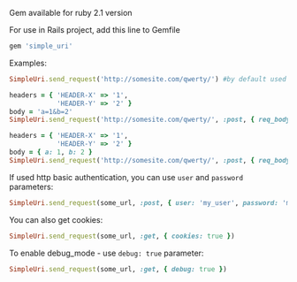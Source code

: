 Gem available for ruby 2.1 version

For use in Rails project, add this line to Gemfile
```ruby
gem 'simple_uri'
```

Examples:

```ruby
SimpleUri.send_request('http://somesite.com/qwerty/') #by default used GET request
```

```ruby
headers = { 'HEADER-X' => '1',
            'HEADER-Y' => '2' }
body = 'a=1&b=2'
SimpleUri.send_request('http://somesite.com/qwerty/', :post, { req_body: body, req_headers: headers })
```

```ruby
headers = { 'HEADER-X' => '1',
            'HEADER-Y' => '2' }
body = { a: 1, b: 2 }
SimpleUri.send_request('http://somesite.com/qwerty/', :post, { req_body: body, req_headers: headers })
```


If used http basic authentication, you can use `user` and `password` parameters:
```ruby
SimpleUri.send_request(some_url, :post, { user: 'my_user', password: 'my_password' })
```

You can also get cookies:
```ruby
SimpleUri.send_request(some_url, :get, { cookies: true })
```

To enable debug_mode - use `debug: true` parameter:
```ruby
SimpleUri.send_request(some_url, :get, { debug: true })
```
